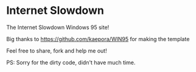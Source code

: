 Internet Slowdown
=================
The Internet Slowdown Windows 95 site!

Big thanks to https://github.com/kaepora/WIN95 for making the template

Feel free to share, fork and help me out!

PS: Sorry for the dirty code, didn't have much time.